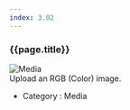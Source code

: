 ```yaml
---
index: 3.02
---
```

### {{page.title}}

![Media][Media-01]  
Upload an RGB (Color) image.


- Category : Media

[Media-01]: {{site.baseurl}}/assets/components/media-01.png
